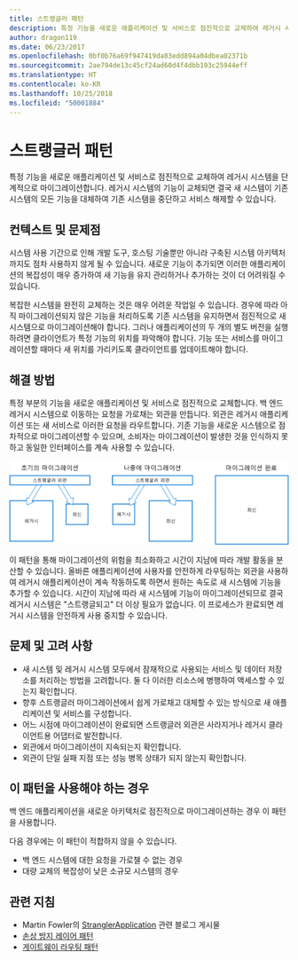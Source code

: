 ```yaml
---
title: 스트랭글러 패턴
description: 특정 기능을 새로운 애플리케이션 및 서비스로 점진적으로 교체하여 레거시 시스템을 단계적으로 마이그레이션합니다.
author: dragon119
ms.date: 06/23/2017
ms.openlocfilehash: 0bf0b76a69f947419da83edd894a04dbea02371b
ms.sourcegitcommit: 2ae794de13c45cf24ad60d4f4dbb193c25944eff
ms.translationtype: HT
ms.contentlocale: ko-KR
ms.lasthandoff: 10/25/2018
ms.locfileid: "50001884"
---
```

# <a name="strangler-pattern"></a>스트랭글러 패턴

특정 기능을 새로운 애플리케이션 및 서비스로 점진적으로 교체하여 레거시 시스템을 단계적으로 마이그레이션합니다. 레거시 시스템의 기능이 교체되면 결국 새 시스템이 기존 시스템의 모든 기능을 대체하여 기존 시스템을 중단하고 서비스 해제할 수 있습니다. 

## <a name="context-and-problem"></a>컨텍스트 및 문제점

시스템 사용 기간으로 인해 개발 도구, 호스팅 기술뿐만 아니라 구축된 시스템 아키텍처까지도 점차 사용하지 않게 될 수 있습니다. 새로운 기능이 추가되면 이러한 애플리케이션의 복잡성이 매우 증가하여 새 기능을 유지 관리하거나 추가하는 것이 더 어려워질 수 있습니다.

복잡한 시스템을 완전히 교체하는 것은 매우 어려운 작업일 수 있습니다. 경우에 따라 아직 마이그레이션되지 않은 기능을 처리하도록 기존 시스템을 유지하면서 점진적으로 새 시스템으로 마이그레이션해야 합니다. 그러나 애플리케이션의 두 개의 별도 버전을 실행하려면 클라이언트가 특정 기능의 위치를 파악해야 합니다. 기능 또는 서비스를 마이그레이션할 때마다 새 위치를 가리키도록 클라이언트를 업데이트해야 합니다.

## <a name="solution"></a>해결 방법

특정 부분의 기능을 새로운 애플리케이션 및 서비스로 점진적으로 교체합니다. 백 엔드 레거시 시스템으로 이동하는 요청을 가로채는 외관을 만듭니다. 외관은 레거시 애플리케이션 또는 새 서비스로 이러한 요청을 라우트합니다. 기존 기능을 새로운 시스템으로 점차적으로 마이그레이션할 수 있으며, 소비자는 마이그레이션이 발생한 것을 인식하지 못하고 동일한 인터페이스를 계속 사용할 수 있습니다.

![](./_images/strangler.png)  

이 패턴을 통해 마이그레이션의 위험을 최소화하고 시간이 지남에 따라 개발 활동을 분산할 수 있습니다. 올바른 애플리케이션에 사용자를 안전하게 라우팅하는 외관을 사용하여 레거시 애플리케이션이 계속 작동하도록 하면서 원하는 속도로 새 시스템에 기능을 추가할 수 있습니다. 시간이 지남에 따라 새 시스템에 기능이 마이그레이션되므로 결국 레거시 시스템은 "스트랭글되고" 더 이상 필요가 없습니다. 이 프로세스가 완료되면 레거시 시스템을 안전하게 사용 중지할 수 있습니다.

## <a name="issues-and-considerations"></a>문제 및 고려 사항

- 새 시스템 및 레거시 시스템 모두에서 잠재적으로 사용되는 서비스 및 데이터 저장소를 처리하는 방법을 고려합니다. 둘 다 이러한 리소스에 병행하여 액세스할 수 있는지 확인합니다.
- 향후 스트랭글러 마이그레이션에서 쉽게 가로채고 대체할 수 있는 방식으로 새 애플리케이션 및 서비스를 구성합니다.
- 어느 시점에 마이그레이션이 완료되면 스트랭글러 외관은 사라지거나 레거시 클라이언트용 어댑터로 발전합니다.
- 외관에서 마이그레이션이 지속되는지 확인합니다.
- 외관이 단일 실패 지점 또는 성능 병목 상태가 되지 않는지 확인합니다.

## <a name="when-to-use-this-pattern"></a>이 패턴을 사용해야 하는 경우

백 엔드 애플리케이션을 새로운 아키텍처로 점진적으로 마이그레이션하는 경우 이 패턴을 사용합니다.

다음 경우에는 이 패턴이 적합하지 않을 수 있습니다.

- 백 엔드 시스템에 대한 요청을 가로챌 수 없는 경우
- 대량 교체의 복잡성이 낮은 소규모 시스템의 경우

## <a name="related-guidance"></a>관련 지침

- Martin Fowler의 [StranglerApplication](https://www.martinfowler.com/bliki/StranglerApplication.html) 관련 블로그 게시물
- [손상 방지 레이어 패턴](./anti-corruption-layer.md)
- [게이트웨이 라우팅 패턴](./gateway-routing.md)


 

